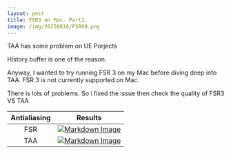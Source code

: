 ```yaml
---
layout: post
title: FSR3 on Mac. Part1.
image: /img/20250816/FSR00.png
---
```


TAA has some problem on UE Porjects

History buffer is one of the reason.

Anyway, I wanted to try running FSR 3 on my Mac before diving deep into TAA. FSR 3 is not currently supported on Mac.

There is lots of problems. So i fixed the issue then check the quality of FSR3 VS TAA

|Antialiasing|Results|
|:---:|:---:|
|FSR |[![Markdown Image](/img/20250816/FSR00.png "Animation Sharing : On")](https://interjh.github.io/img/20250816/FSR00.png)|
|TAA|[![Markdown Image](/img/20250816/TAA00.png "Animation Sharing : Off")](https://interjh.github.io/img/20250816/TAA00.png)|

